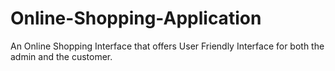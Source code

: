 # Online-Shopping-Application
An Online Shopping Interface that offers User Friendly Interface for both the admin and the customer.
